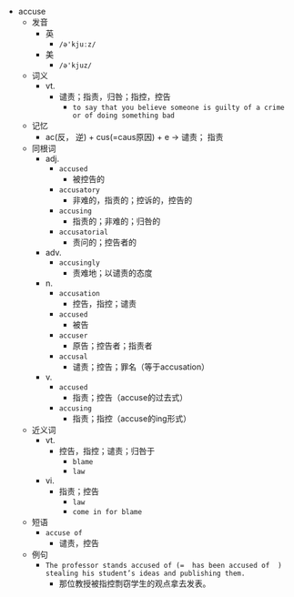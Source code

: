 - accuse
  - 发音
    - 英
      - `/ə'kjuːz/`
    - 美
      - `/ə'kjuz/`
  - 词义
    - vt.
      - 谴责；指责，归咎；指控，控告
        - `to say that you believe someone is guilty of a crime or of doing something bad`
  - 记忆
    - ac(反， 逆) + cus(=caus原因) + e → 谴责； 指责
  - 同根词
    - adj.
      - `accused`
        - 被控告的
      - `accusatory`
        - 非难的，指责的；控诉的，控告的
      - `accusing`
        - 指责的；非难的；归咎的
      - `accusatorial`
        - 责问的；控告者的
    - adv.
      - `accusingly`
        - 责难地；以谴责的态度
    - n.
      - `accusation`
        - 控告，指控；谴责
      - `accused`
        - 被告
      - `accuser`
        - 原告；控告者；指责者
      - `accusal`
        - 谴责；控告；罪名（等于accusation）
    - v.
      - `accused`
        - 指责；控告（accuse的过去式）
      - `accusing`
        - 指责；指控（accuse的ing形式）
  - 近义词
    - vt.
      - 控告，指控；谴责；归咎于
        - `blame`
        - `law`
    - vi.
      - 指责；控告
        - `law`
        - `come in for blame`
  - 短语
    - `accuse of`
      - 谴责，控告 
  - 例句
    - `The professor stands accused of (=  has been accused of  ) stealing his student’s ideas and publishing them.`
      - 那位教授被指控剽窃学生的观点拿去发表。

